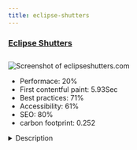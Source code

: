 ```yaml
---
title: eclipse-shutters
---
```


<div style="height: 3rem">
  <a href="http://www.eclipseshutters.com"><h3>Eclipse Shutters</h3></a>
</div>
<img loading="lazy" src="/images/thumbs/eclipseshutters.com.jpg" alt="Screenshot of eclipseshutters.com" />
<ul>
  <li>Performace: 20%</li>
  <li>
    First contentful paint:
    5.93Sec
  </li>
  <li>Best practices: 71%</li>
  <li>Accessibility: 61%</li>
  <li>SEO: 80%</li>
  <li>carbon footprint: 0.252</li>
</ul>
<details>
  <summary>Description</summary>
  <p>Eclipse® Shutters are the number one selling shutter in North America. They are the largest manufacturer of custom-made plantation shutters, and the largest distributor of shutter components in the world. 

This website now only provides a marketing and sales platform for dealers and potential consumers, but is also used as an Extranet for current customers and employees to get the latest documents and sales data.</p>
</details>

